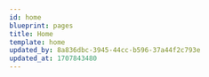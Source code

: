 ```yaml
---
id: home
blueprint: pages
title: Home
template: home
updated_by: 8a836dbc-3945-44cc-b596-37a44f2c793e
updated_at: 1707843480
---
```

